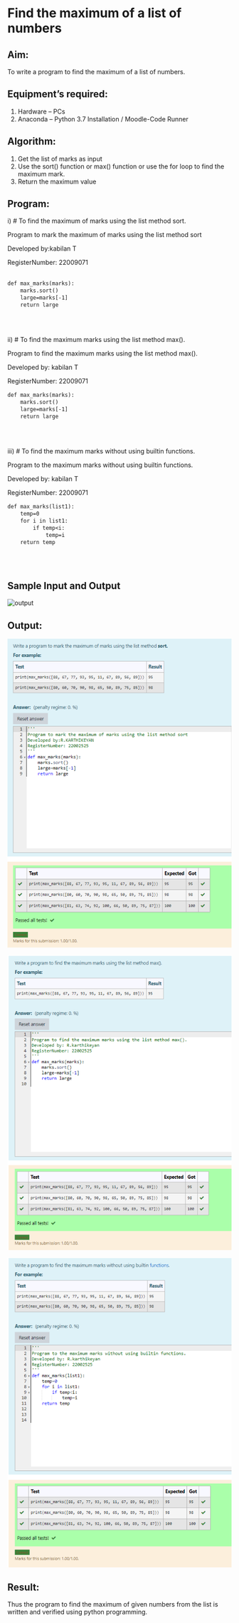 # Find the maximum of a list of numbers
## Aim:
To write a program to find the maximum of a list of numbers.
## Equipment’s required:
1.	Hardware – PCs
2.	Anaconda – Python 3.7 Installation / Moodle-Code Runner
## Algorithm:
1.	Get the list of marks as input
2.	Use the sort() function or max() function or use the for loop to find the maximum mark.
3.	Return the maximum value
## Program:

i)	# To find the maximum of marks using the list method sort.

Program to mark the maximum of marks using the list method sort

Developed by:kabilan T 

RegisterNumber: 22009071
```

def max_marks(marks):
    marks.sort()
    large=marks[-1]
    return large
    



```

ii)	# To find the maximum marks using the list method max().

Program to find the maximum marks using the list method max().

Developed by: kabilan T

RegisterNumber: 22009071


```
def max_marks(marks):
    marks.sort()
    large=marks[-1]
    return large
    



```

iii) # To find the maximum marks without using builtin functions.

Program to the maximum marks without using builtin functions.

Developed by: kabilan T

RegisterNumber: 22009071

```
def max_marks(list1):
    temp=0
    for i in list1:
        if temp<i:
            temp=i
    return temp        
    



```
## Sample Input and Output
![output](./img/max_marks1.jpg) 

## Output:
![](maxp1.png)

![](maxp2.png)

![](maxp3.png)

## Result:
Thus the program to find the maximum of given numbers from the list is written and verified using python programming.
